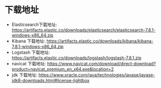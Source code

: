 # 下载地址
- Elasticsearch下载地址: 
https://artifacts.elastic.co/downloads/elasticsearch/elasticsearch-7.8.1-windows-x86_64.zip
- Kibana 下载地址: 
https://artifacts.elastic.co/downloads/kibana/kibana-7.8.1-windows-x86_64.zip
- Logstash 下载地址:
https://artifacts.elastic.co/downloads/logstash/logstash-7.8.1.zip
- navicat 下载地址:
https://www.navicat.com/download/direct-download?product=navicat_premium_en_x64.exe&location=2
- jdk 下载地址: 
https://www.oracle.com/java/technologies/javase/javase-jdk8-downloads.html#license-lightbox